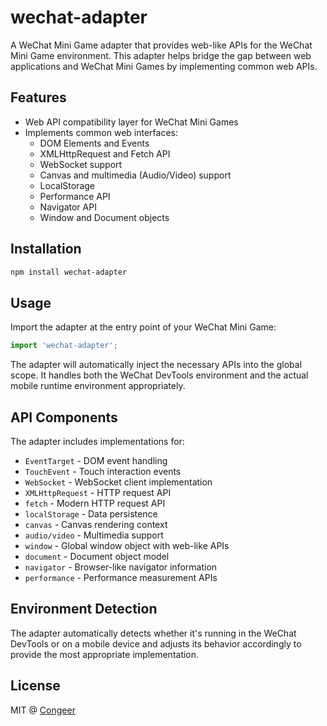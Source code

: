 # wechat-adapter

A WeChat Mini Game adapter that provides web-like APIs for the WeChat Mini Game environment. This adapter helps bridge the gap between web applications and WeChat Mini Games by implementing common web APIs.

## Features

- Web API compatibility layer for WeChat Mini Games
- Implements common web interfaces:
  - DOM Elements and Events
  - XMLHttpRequest and Fetch API
  - WebSocket support
  - Canvas and multimedia (Audio/Video) support
  - LocalStorage
  - Performance API
  - Navigator API
  - Window and Document objects

## Installation

```bash
npm install wechat-adapter
```

## Usage

Import the adapter at the entry point of your WeChat Mini Game:

```javascript
import 'wechat-adapter';
```

The adapter will automatically inject the necessary APIs into the global scope. It handles both the WeChat DevTools environment and the actual mobile runtime environment appropriately.

## API Components

The adapter includes implementations for:

- `EventTarget` - DOM event handling
- `TouchEvent` - Touch interaction events
- `WebSocket` - WebSocket client implementation
- `XMLHttpRequest` - HTTP request API
- `fetch` - Modern HTTP request API
- `localStorage` - Data persistence
- `canvas` - Canvas rendering context
- `audio/video` - Multimedia support
- `window` - Global window object with web-like APIs
- `document` - Document object model
- `navigator` - Browser-like navigator information
- `performance` - Performance measurement APIs

## Environment Detection

The adapter automatically detects whether it's running in the WeChat DevTools or on a mobile device and adjusts its behavior accordingly to provide the most appropriate implementation.

## License

MIT @ [Congeer](https://github.com/congeer)
